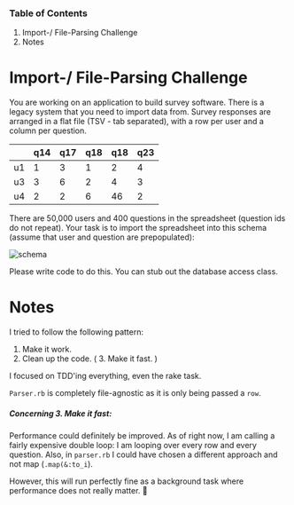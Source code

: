 ### Table of Contents

1. Import-/ File-Parsing Challenge
1. Notes


Import-/ File-Parsing Challenge
===============================

You are working on an application to build survey software. There is a legacy system that
you need to import data from. Survey responses are arranged in a flat file (TSV - tab
separated), with a row per user and a column per question.


|   |q14 | q17   | q18 | q18 | q23   |
| -------------- | ------------- | ---------   | ------------ | ------------ | ----------   |
|	u1	 | 1	   | 3	   | 1 | 2 | 4		  |
|	u3	 | 3	   | 6	   | 2 | 4 | 3		  |
|	u4	 | 2	   | 2	   | 6 | 46 | 2		  |

There are 50,000 users and 400 questions in the spreadsheet (question ids do not repeat).
Your task is to import the spreadsheet into this schema (assume that user and question are
prepopulated):

![schema](http://i1.minus.com/jbfs0xljEBA0Lf.png)

Please write code to do this. You can stub out the database access class.



Notes
=====

I tried to follow the following pattern:

  1. Make it work.
  2. Clean up the code.
( 3. Make it fast. )

I focused on TDD'ing everything, even the rake task.

`Parser.rb` is completely file-agnostic as it is only being passed a `row`.


##### Concerning **3. Make it fast**:

Performance could definitely be improved. As of right now, I am calling a fairly expensive double loop:
I am looping over every row and every question. Also, in `parser.rb` I could have chosen a different approach and not map (`.map(&:to_i`).

However, this will run perfectly fine as a background task where performance does not really matter. :metal:

